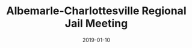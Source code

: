 ---
{
  "title": "Albemarle-Charlottesville Regional Jail Meeting",
  "date": "2019-01-10",
  "tweet_id": "1083380534678568962",
  "meetings": [
    "Albemarle-Charlottesville Regional Jail Meeting"
  ],
  "groups": [
    "Albemarle-Charlottesville Regional Jail"
  ]
}
---